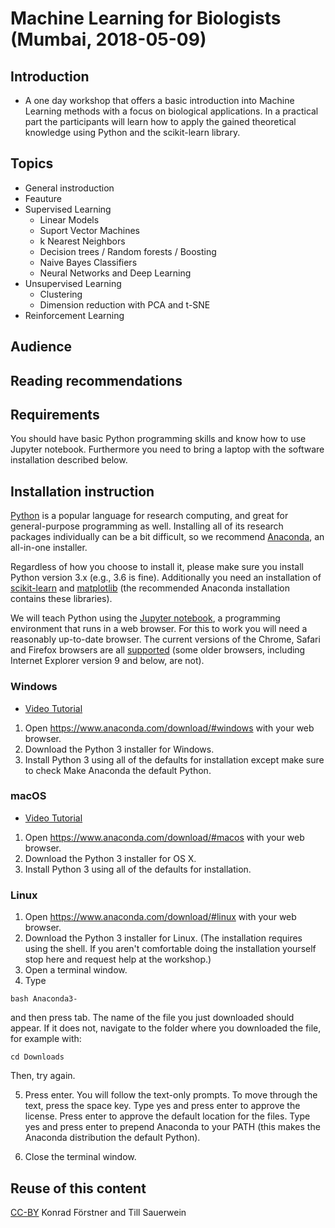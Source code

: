 # Machine Learning for Biologists (Mumbai, 2018-05-09)

## Introduction

- A one day workshop that offers a basic introduction into Machine
  Learning methods with a focus on biological applications. In a
  practical part the participants will learn how to apply the gained
  theoretical knowledge using Python and the scikit-learn library.

## Topics

- General instroduction
- Feauture
- Supervised Learning
  - Linear Models 
  - Suport Vector Machines
  - k Nearest Neighbors
  - Decision trees / Random forests / Boosting
  - Naive Bayes Classifiers
  - Neural Networks and Deep Learning
- Unsupervised Learning
  - Clustering
  - Dimension reduction with PCA and t-SNE
- Reinforcement Learning

## Audience

## Reading recommendations

## Requirements

You should have basic Python programming skills and know how to use
Jupyter notebook. Furthermore you need to bring a laptop with the
software installation described below.

## Installation instruction

[Python](http://python.org/) is a popular language for research computing, and great for
general-purpose programming as well. Installing all of its research
packages individually can be a bit difficult, so we recommend
[Anaconda](https://www.anaconda.com/distribution/), an all-in-one installer.

Regardless of how you choose to install it, please make sure you
install Python version 3.x (e.g., 3.6 is fine). Additionally you need
an installation of [scikit-learn](http://scikit-learn.org/) and
[matplotlib](https://matplotlib.org/) (the recommended Anaconda
installation contains these libraries).

We will teach Python using the [Jupyter
notebook](https://jupyter.org/), a programming environment that runs
in a web browser. For this to work you will need a reasonably
up-to-date browser. The current versions of the Chrome, Safari and
Firefox browsers are all
[supported](https://jupyter-notebook.readthedocs.io/en/stable/notebook.html#browser-compatibility)
(some older browsers, including Internet Explorer version 9 and below,
are not).

### Windows

- [Video Tutorial](https://www.youtube.com/watch?v=xxQ0mzZ8UvA)

1. Open https://www.anaconda.com/download/#windows with your web browser.
2. Download the Python 3 installer for Windows.
3. Install Python 3 using all of the defaults for installation except make sure to check Make Anaconda the default Python.


### macOS

- [Video Tutorial](https://www.youtube.com/watch?v=TcSAln46u9U)

1. Open https://www.anaconda.com/download/#macos with your web browser.
2. Download the Python 3 installer for OS X.
3. Install Python 3 using all of the defaults for installation.

### Linux

1. Open https://www.anaconda.com/download/#linux with your web browser.
2. Download the Python 3 installer for Linux. (The installation requires using the shell. If you aren't comfortable doing the installation yourself stop here and request help at the workshop.)
3. Open a terminal window.
4. Type

```
bash Anaconda3-
```

and then press tab. The name of the file you just downloaded should
appear. If it does not, navigate to the folder where you downloaded
the file, for example with:

```
cd Downloads
```	

Then, try again.

5. Press enter. You will follow the text-only prompts. To move through
   the text, press the space key. Type yes and press enter to approve
   the license. Press enter to approve the default location for the
   files. Type yes and press enter to prepend Anaconda to your PATH
   (this makes the Anaconda distribution the default Python).

6. Close the terminal window.

## Reuse of this content

[CC-BY](https://creativecommons.org/licenses/by/4.0/) Konrad Förstner and Till Sauerwein
